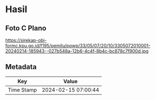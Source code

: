 # Hasil

## Foto C Plano

https://sirekap-obj-formc.kpu.go.id/f195/pemilu/ppwp/33/05/07/20/10/3305072010001-20240214-185943--027b548a-12b6-4c4f-8b4c-bc878c7f900d.jpg


## Metadata

| Key        | Value               |
| ---------- | ------------------- |
| Time Stamp | 2024-02-15 07:00:44 |



